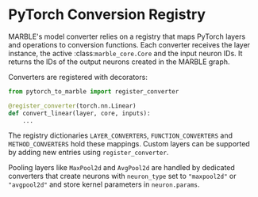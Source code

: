 # PyTorch Conversion Registry

MARBLE's model converter relies on a registry that maps PyTorch layers and
operations to conversion functions. Each converter receives the layer instance,
the active :class:`marble_core.Core` and the input neuron IDs. It returns the
IDs of the output neurons created in the MARBLE graph.

Converters are registered with decorators:

```python
from pytorch_to_marble import register_converter

@register_converter(torch.nn.Linear)
def convert_linear(layer, core, inputs):
    ...
```

The registry dictionaries ``LAYER_CONVERTERS``, ``FUNCTION_CONVERTERS`` and
``METHOD_CONVERTERS`` hold these mappings. Custom layers can be supported by
adding new entries using ``register_converter``.

Pooling layers like ``MaxPool2d`` and ``AvgPool2d`` are handled by dedicated
converters that create neurons with ``neuron_type`` set to ``"maxpool2d"`` or
``"avgpool2d"`` and store kernel parameters in ``neuron.params``.

